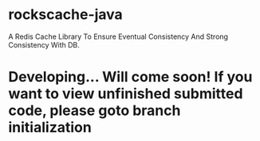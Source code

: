 # rockscache-java
A Redis Cache Library To Ensure Eventual Consistency And Strong Consistency With DB.

# Developing... Will come soon! If you want to view unfinished submitted code, please goto branch initialization
